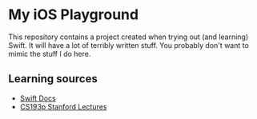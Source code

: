# My iOS Playground

This repository contains a project created when trying out (and learning) Swift. It will have a lot of terribly written stuff. You probably don't want to mimic the stuff I do here.

## Learning sources

* [Swift Docs](https://docs.swift.org/swift-book/documentation/the-swift-programming-language/thebasics/)
* [CS193p Stanford Lectures](https://cs193p.sites.stanford.edu/2023)
